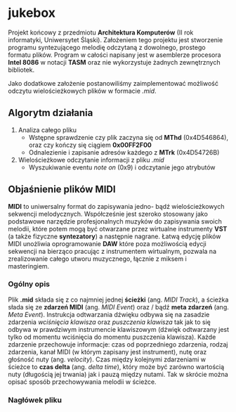 # jukebox

Projekt końcowy z przedmiotu **Architektura Komputerów** (II rok informatyki, Uniwersytet Śląski). Założeniem tego projektu jest stworzenie programu syntezującego melodię odczytaną z dowolnego, prostego formatu plików. Program w całości napisany jest w asemblerze procesora **Intel 8086** w notacji **TASM** oraz nie wykorzystuje żadnych zewnętrznych bibliotek. 

Jako dodatkowe założenie postanowiliśmy zaimplementować możliwość odczytu wielościeżkowych plików w formacie *.mid*.

## Algorytm działania

1. Analiza całego pliku
    - Wstępne sprawdzenie czy plik zaczyna się od **MThd** (0x4D546864), oraz czy kończy się ciągiem **0x00FF2F00**
    - Odnalezienie i zapisanie adresów każdego z **MTrk** (0x4D54726B)
2. Wielościeżkowe odczytanie informacji z pliku *.mid*
    - Wyszukiwanie eventu *note on* (0x9) i odczytanie jego atrybutów

## Objaśnienie plików MIDI

**MIDI** to uniwersalny format do zapisywania jedno- bądź wielościeżkowych sekwencji melodycznych. Współcześnie jest szeroko stosowany jako podstawowe narzędzie profesjonalnych muzyków do zapisywania swoich melodii, które potem mogą być otwarzane przez wirtualne instrumenty **VST** (a także fizyczne **syntezatory**) a następnie nagrane. Łatwą edycję plików MIDI unożliwia oprogramowanie **DAW** które poza możliwością edycji sekwencji na bierząco pracując z instrumentem wirtualnym, pozwala na zrealizowanie całego utworu muzycznego, łącznie z miksem i masteringiem. 

### Ogólny opis

Plik **.mid** składa się z co najmniej jednej **ścieżki** (ang. *MIDI Track*), a ścieżka słada się ze **zdarzeń MIDI** (ang. *MIDI Event*) oraz / bądź **meta zdarzeń** (ang. *Meta Event*). Instrukcja odtwarzania dźwięku odbywa się na zasadzie zdarzenia *wciśnięcia klawisza* oraz *puszczenia klawisza* tak jak to się odbywa w prawdziwym instrumencie klawiszowym (dźwięk odtwarzany jest tylko od momentu wciśnięcia do momentu puszczenia klawisza). Każde zdarzenie przechowuje informacje: czas od poprzedniego zdarzenia, rodzaj zdarzenia, kanał MIDI (w którym zapisany jest instrument), nutę oraz głośność nuty (ang. *velocity*). Czas między kolejnymi zdarzeniami w ścieżce to **czas delta** (ang. *delta time*), który może być zarówno wartością nuty (długością jej trwania) jak i pauzą między nutami. Tak w skrócie można opisać sposób przechowywania melodii w ścieżce.

### Nagłówek pliku

